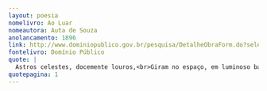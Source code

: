 ```yaml
---
layout: poesia
nomelivro: Ao Luar
nomeautora: Auta de Souza
anolancamento: 1896
link: http://www.dominiopublico.gov.br/pesquisa/DetalheObraForm.do?select_action=&co_obra=81686
fontelivro: Domínio Público
quote: |
  Astros celestes, docemente louros,<br>Giram no espaço, em luminoso bando;<br>Ouve-se ao longe um violão plangente<br>E, mais além, n’um soluçar dolente,<br>Canções serenas, ao luar voando.
quotepagina: 1
---
```

